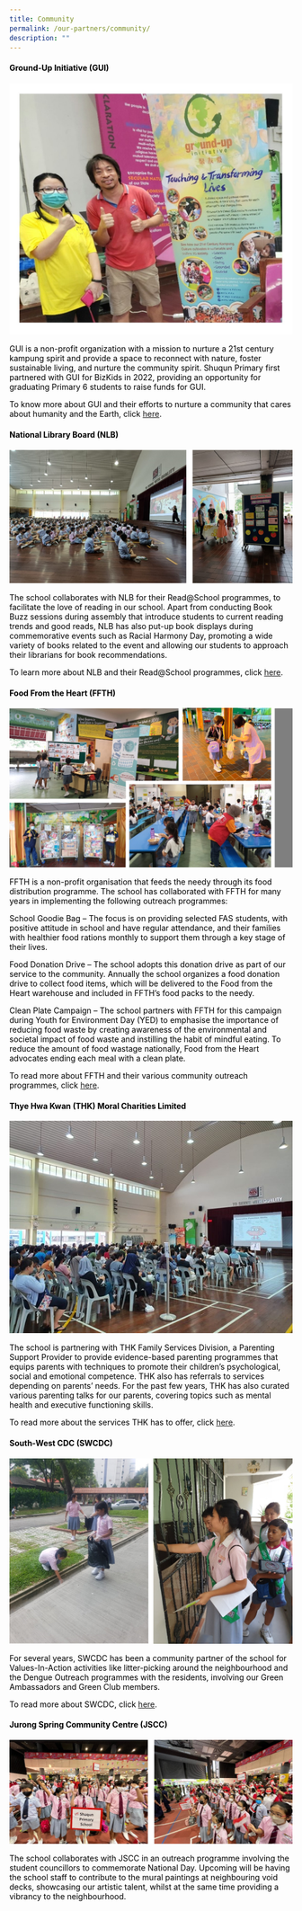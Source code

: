 ```yaml
---
title: Community
permalink: /our-partners/community/
description: ""
---
```

<h4 style="text-align: left;"><span style="color: #000000;"><strong>Ground-Up Initiative (GUI)</strong></span></h4>

![](/images/Community02.jpg)
<p style="text-align: left;"><span style="color: #000000;">GUI is a non-profit organization with a mission to nurture a 21st century kampung spirit and provide a space to reconnect with nature, foster sustainable living, and nurture the community spirit. Shuqun Primary first partnered with GUI for BizKids in 2022, providing an opportunity for graduating Primary 6 students to raise funds for GUI.</span></p>
<p style="text-align: left;"><span style="color: #000000;">To know more about GUI and their efforts to nurture a community that cares about humanity and the Earth, click <a href="https://patron.groundupinitiative.org/" target="_blank">here</a>.</span></p>
<h4 style="text-align: left;"><span style="color: #000000;"><strong>National Library Board (NLB)</strong></span></h4>

![](/images/Community002.jpg)
<p style="text-align: left;"><span style="color: #000000;">The school collaborates with NLB for their Read@School programmes, to facilitate the love of reading in our school. Apart from conducting Book Buzz sessions during assembly that introduce students to current reading trends and good reads, NLB has also put-up book displays during commemorative events such as Racial Harmony Day, promoting a wide variety of books related to the event and allowing our students to approach their librarians for book recommendations.</span></p>
<p style="text-align: left;"><span style="color: #000000;">To learn more about NLB and their Read@School programmes, click <a href="https://childrenandteens.nlb.gov.sg/services/readatschool/" target="_blank">here</a>.</span></p>
<h4 style="text-align: left;"><span style="color: #000000;"><strong>Food From the Heart (FFTH)</strong></span></h4>

![](/images/Community003.jpg)
<p style="text-align: left;"><span style="color: #000000;">FFTH is a non-profit organisation that feeds the needy through its food distribution programme. The school has collaborated with FFTH for many years in implementing the following outreach programmes:</span></p>
<p style="text-align: left;"><span style="color: #000000;">School Goodie Bag &ndash; The focus is on providing selected FAS students, with positive attitude in school and have regular attendance, and their families with healthier food rations monthly to support them through a key stage of their lives.</span></p>
<p style="text-align: left;"><span style="color: #000000;">Food Donation Drive &ndash; The school adopts this donation drive as part of our service to the community. Annually the school organizes a food donation drive to collect food items, which will be delivered to the Food from the Heart warehouse and included in FFTH&rsquo;s food packs to the needy.</span></p>
<p style="text-align: left;"><span style="color: #000000;">Clean Plate Campaign &ndash; The school partners with FFTH for this campaign during Youth for Environment Day (YED) to emphasise the importance of reducing food waste by creating awareness of the environmental and societal impact of food waste and instilling the habit of mindful eating. To reduce the amount of food wastage nationally, Food from the Heart advocates ending each meal with a clean plate.</span></p>
<p style="text-align: left;"><span style="color: #000000;">To read more about FFTH and their various community outreach programmes, click <a href="https://www.foodfromtheheart.sg/" target="_blank">here</a>. <strong><br /></strong></span></p>
<h4 style="text-align: left;"><span style="color: #000000;"><strong>Thye Hwa Kwan (THK) Moral Charities Limited</strong></span></h4>

![](/images/Community004.jpg)
<p style="text-align: left;"><span style="color: #000000;">The school is partnering with THK Family Services Division, a Parenting Support Provider to provide evidence-based parenting programmes that equips parents with techniques to promote their children&rsquo;s psychological, social and emotional competence. THK also has referrals to services depending on parents&rsquo; needs. For the past few years, THK has also curated various parenting talks for our parents, covering topics such as mental health and executive functioning skills.</span></p>
<p style="text-align: left;"><span style="color: #000000;">To read more about the services THK has to offer, click <a href="https://www.thkmc.org.sg/services_detail/thk-family-service-centres/" target="_blank">here</a>.</span></p>

<h4 style="text-align: left;"><span style="color: #000000;"><strong>South-West CDC (SWCDC)</strong></span></h4>

![](/images/Community005.jpg)
<p style="text-align: left;"><span style="color: #000000;">For several years, SWCDC has been a community partner of the school for Values-In-Action activities like litter-picking around the neighbourhood and the Dengue Outreach programmes with the residents, involving our Green Ambassadors and Green Club members.</span></p>
<p style="text-align: left;"><span style="color: #000000;">To read more about SWCDC, click <a href="https://southwest.cdc.gov.sg/what-we-do/for-environment/" target="_blank">here</a>.</span></p>
<h4 style="text-align: left;"><span style="color: #000000;"><strong>Jurong Spring Community Centre (JSCC)</strong></span></h4>

![](/images/Community006.jpg)
<p style="text-align: left;"><span style="color: #000000;">The school collaborates with JSCC in an outreach programme involving the student councillors to commemorate National Day. Upcoming will be having the school staff to contribute to the mural paintings at neighbouring void decks, showcasing our artistic talent, whilst at the same time providing a vibrancy to the neighbourhood.&nbsp;</span></p>
<p style="text-align: left;">&nbsp;</p>
<p style="text-align: left;">&nbsp;</p>